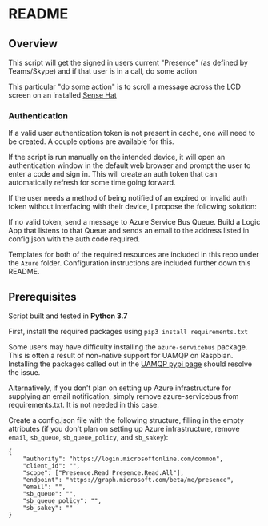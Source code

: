 # README

## Overview

This script will get the signed in users current "Presence" (as defined by Teams/Skype) and if that user is in a call, do some action

This particular "do some action" is to scroll a message across the LCD screen on an installed [Sense Hat](https://www.raspberrypi.org/products/sense-hat/)



### Authentication

If a valid user authentication token is not present in cache, one will need to be created. A couple options are available for this.

If the script is run manually on the intended device, it will open an authentication window in the default web browser and prompt the user to enter a code and sign in.  This will create an auth token that can automatically refresh for some time going forward.

If the user needs a method of being notified of an expired or invalid auth token without interfacing with their device, I propose the following solution:

If no valid token, send a message to Azure Service Bus Queue.  Build a Logic App that listens to that Queue and sends an email to the address listed in config.json with the auth code required.

Templates for both of the required resources are included in this repo under the `Azure` folder. Configuration instructions are included further down this README.



## Prerequisites

Script built and tested in **Python 3.7**

First, install the required packages using `pip3 install requirements.txt`

Some users may have difficulty installing the `azure-servicebus` package.  This is often a result of non-native support for UAMQP on Raspbian.  Installing the packages called out in the [UAMQP pypi page](https://pypi.org/project/uamqp/) should resolve the issue.

Alternatively, if you don't plan on setting up Azure infrastructure for supplying an email notification, simply remove azure-servicebus from requirements.txt. It is not needed in this case.

Create a config.json file with the following structure, filling in the empty attributes (if you don't plan on setting up Azure infrastructure, remove `email`, `sb_queue`, `sb_queue_policy`, and `sb_sakey`):
```
{
    "authority": "https://login.microsoftonline.com/common",
    "client_id": "",
    "scope": ["Presence.Read Presence.Read.All"],
    "endpoint": "https://graph.microsoft.com/beta/me/presence",
    "email": "",
    "sb_queue": "",
    "sb_queue_policy": "",
    "sb_sakey": ""
}
```

